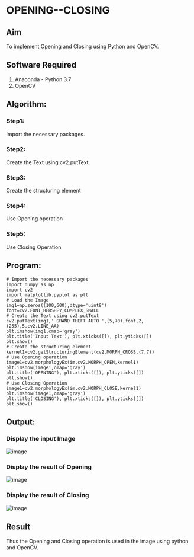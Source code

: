 # OPENING--CLOSING
## Aim
To implement Opening and Closing using Python and OpenCV.

## Software Required
1. Anaconda - Python 3.7
2. OpenCV
## Algorithm:
### Step1:
Import the necessary packages.

### Step2:
Create the Text using cv2.putText.

### Step3:
Create the structuring element

### Step4:
Use Opening operation

### Step5:
Use Closing Operation
 
## Program:
```
# Import the necessary packages
import numpy as np
import cv2
import matplotlib.pyplot as plt
# Load the Image
img1=np.zeros((100,600),dtype='uint8')
font=cv2.FONT_HERSHEY_COMPLEX_SMALL
# Create the Text using cv2.putText
cv2.putText(img1,' GRAND THEFT AUTO ',(5,70),font,2,(255),5,cv2.LINE_AA)
plt.imshow(img1,cmap='gray')
plt.title('Input Text'), plt.xticks([]), plt.yticks([])
plt.show()
# Create the structuring element
kernel1=cv2.getStructuringElement(cv2.MORPH_CROSS,(7,7))
# Use Opening operation
image1=cv2.morphologyEx(im,cv2.MORPH_OPEN,kernel1)
plt.imshow(image1,cmap='gray')
plt.title('OPENING'), plt.xticks([]), plt.yticks([])
plt.show()
# Use Closing Operation
image1=cv2.morphologyEx(im,cv2.MORPH_CLOSE,kernel1)
plt.imshow(image1,cmap='gray')
plt.title('CLOSING'), plt.xticks([]), plt.yticks([])
plt.show()
```
## Output:

### Display the input Image

![image](https://github.com/Bhuvaneshwari-2003/OPENING--CLOSING/assets/94828604/66aa75f6-7a0b-4f86-b5dd-100deab74a96)

### Display the result of Opening
![image](https://github.com/Bhuvaneshwari-2003/OPENING--CLOSING/assets/94828604/72f6861f-1451-4ccb-9b74-2cc79b64b9b7)

### Display the result of Closing
![image](https://github.com/Bhuvaneshwari-2003/OPENING--CLOSING/assets/94828604/244ed8b6-2dea-4dcd-b733-84167e9a7bb3)

## Result
Thus the Opening and Closing operation is used in the image using python and OpenCV.
